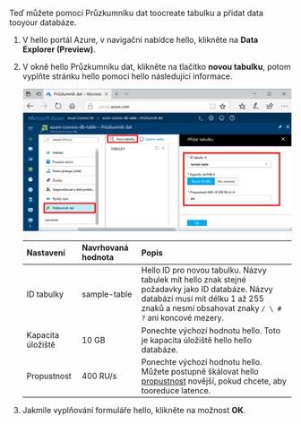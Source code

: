 Teď můžete pomocí Průzkumníku dat toocreate tabulku a přidat data tooyour databáze. 

1. V hello portál Azure, v navigační nabídce hello, klikněte na **Data Explorer (Preview)**. 
2. V okně hello Průzkumníku dat, klikněte na tlačítko **novou tabulku**, potom vyplňte stránku hello pomocí hello následující informace.

    ![Průzkumník dat v hello portálu Azure](./media/cosmos-db-create-table/azure-cosmosdb-data-explorer.png)

    Nastavení|Navrhovaná hodnota|Popis
    ---|---|---
    ID tabulky|sample-table|Hello ID pro novou tabulku. Názvy tabulek mít hello znak stejné požadavky jako ID databáze. Názvy databází musí mít délku 1 až 255 znaků a nesmí obsahovat znaky `/ \ # ?` ani koncové mezery.
    Kapacita úložiště| 10 GB|Ponechte výchozí hodnotu hello. Toto je kapacita úložiště hello hello databáze.
    Propustnost|400 RU/s|Ponechte výchozí hodnotu hello. Můžete postupně škálovat hello [propustnost](../articles/cosmos-db/request-units.md) novější, pokud chcete, aby tooreduce latence.

3. Jakmile vyplňování formuláře hello, klikněte na možnost **OK**.
